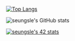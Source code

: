 [![Top Langs](https://github-readme-stats.vercel.app/api/top-langs/?username=aLVINlEE9)](https://github.com/aLVINlEE9/github-readme-stats)

![seungsle's GitHub stats](https://github-readme-stats.vercel.app/api?username=aLVINlEE9&theme=bg_color&show_icons=true)

[![seungsle's 42 stats](https://badge42.herokuapp.com/api/stats/seungsle?privacyEmail=true)](https://github.com/aLVINlEE9/42Cursus.git)

